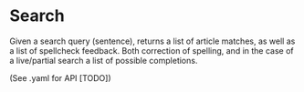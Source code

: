 # Search
Given a search query (sentence), returns a list of article matches,
as well as a list of spellcheck feedback. Both correction of spelling, 
and in the case of a live/partial search a list of possible completions.

(See .yaml for API [TODO])
